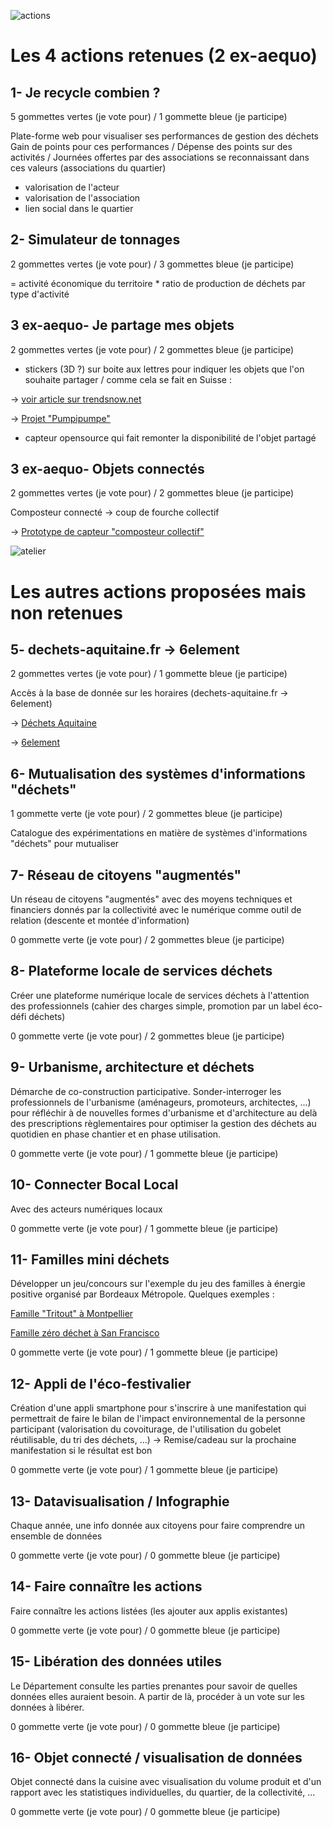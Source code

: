 ![actions](https://framapic.org/DBvukfHuQ6aE/tixGT6SA)

# Les 4 actions retenues (2 ex-aequo)

## 1- Je recycle combien ?

5 gommettes vertes (je vote pour) / 1 gommette bleue (je participe)

Plate-forme web pour visualiser ses performances de gestion des déchets
Gain de points pour ces performances / Dépense des points sur des activités / Journées offertes par des associations se reconnaissant dans ces valeurs (associations du quartier)
+ valorisation de l'acteur
+ valorisation de l'association
+ lien social dans le quartier

## 2- Simulateur de tonnages

2 gommettes vertes (je vote pour) / 3 gommettes bleue (je participe)

= activité économique du territoire * ratio de production de déchets par type d'activité

## 3 ex-aequo- Je partage mes objets

2 gommettes vertes (je vote pour) / 2 gommettes bleue (je participe)

+ stickers (3D ?) sur boite aux lettres pour indiquer les objets que l'on souhaite partager / comme cela se fait en Suisse : 

-> [voir article sur trendsnow.net](http://www.trendsnow.net/2014/09/pumpipumpe-des-stickers-pour-partager-entre-voisins.html)

-> [Projet "Pumpipumpe"](http://www.pumpipumpe.ch/commande-dautocollants/)

+ capteur opensource qui fait remonter la disponibilité de l'objet partagé

## 3 ex-aequo- Objets connectés

2 gommettes vertes (je vote pour) / 2 gommettes bleue (je participe)

Composteur connecté -> coup de fourche collectif

-> [Prototype de capteur "composteur collectif"](https://twitter.com/NFr21/status/581819960894349312)

![atelier](https://framapic.org/QYZCCyWicME6/wFoXwCql)

# Les autres actions proposées mais non retenues

## 5- dechets-aquitaine.fr -> 6element

2 gommettes vertes (je vote pour) / 1 gommette bleue (je participe)

Accès à la base de donnée sur les horaires (dechets-aquitaine.fr -> 6element)

-> [Déchets Aquitaine](http://www.dechets-aquitaine.fr/)

-> [6element](https://vallettea.github.io/talks/papis.io.html#slide-0)

## 6- Mutualisation des systèmes d'informations "déchets"

1 gommette verte (je vote pour) / 2 gommettes bleue (je participe)

Catalogue des expérimentations en matière de systèmes d'informations "déchets" pour mutualiser

## 7- Réseau de citoyens "augmentés"

Un réseau de citoyens "augmentés" avec des moyens techniques et financiers donnés par la collectivité avec le numérique comme outil de relation (descente et montée d'information)

0 gommette verte (je vote pour) / 2 gommettes bleue (je participe)

## 8- Plateforme locale de services déchets

Créer une plateforme numérique locale de services déchets à l'attention des professionnels (cahier des charges simple, promotion par un label éco-défi déchets)

0 gommette verte (je vote pour) / 2 gommettes bleue (je participe)

## 9- Urbanisme, architecture et déchets

Démarche de co-construction participative. Sonder-interroger les professionnels de l'urbanisme (aménageurs, promoteurs, architectes, ...) pour réfléchir à de nouvelles formes d'urbanisme et d'architecture au delà des prescriptions règlementaires pour optimiser la gestion des déchets au quotidien en phase chantier et en phase utilisation.

0 gommette verte (je vote pour) / 1 gommette bleue (je participe)

## 10- Connecter Bocal Local

Avec des acteurs numériques locaux

0 gommette verte (je vote pour) / 1 gommette bleue (je participe)

## 11- Familles mini déchets

Développer un jeu/concours sur l'exemple du jeu des familles à énergie positive organisé par Bordeaux Métropole. 
Quelques exemples :

[Famille "Tritout" à Montpellier](https://veillenouveauxconceptsdecheteries.wordpress.com/2014/11/20/106/)

[Famille zéro déchet à San Francisco](https://veillenouveauxconceptsdecheteries.wordpress.com/2014/12/18/un-mode-de-vie-sans-dechets-possible/)

0 gommette verte (je vote pour) / 1 gommette bleue (je participe)

## 12- Appli de l'éco-festivalier

Création d'une appli smartphone pour s'inscrire à une manifestation qui permettrait de faire le bilan de l'impact environnemental de la personne participant (valorisation du covoiturage, de l'utilisation du gobelet réutilisable, du tri des déchets, ...) -> Remise/cadeau sur la prochaine manifestation si le résultat est bon

0 gommette verte (je vote pour) / 1 gommette bleue (je participe)

## 13- Datavisualisation / Infographie

Chaque année, une info donnée aux citoyens pour faire comprendre un ensemble de données

0 gommette verte (je vote pour) / 0 gommette bleue (je participe)

## 14- Faire connaître les actions

Faire connaître les actions listées (les ajouter aux applis existantes)

0 gommette verte (je vote pour) / 0 gommette bleue (je participe)

## 15- Libération des données utiles

Le Département consulte les parties prenantes pour savoir de quelles données elles auraient besoin. A partir de là, procéder à un vote sur les données à libérer.

0 gommette verte (je vote pour) / 0 gommette bleue (je participe)

## 16- Objet connecté / visualisation de données

Objet connecté dans la cuisine avec visualisation du volume produit et d'un rapport avec les statistiques individuelles, du quartier, de la collectivité, ...

0 gommette verte (je vote pour) / 0 gommette bleue (je participe)

